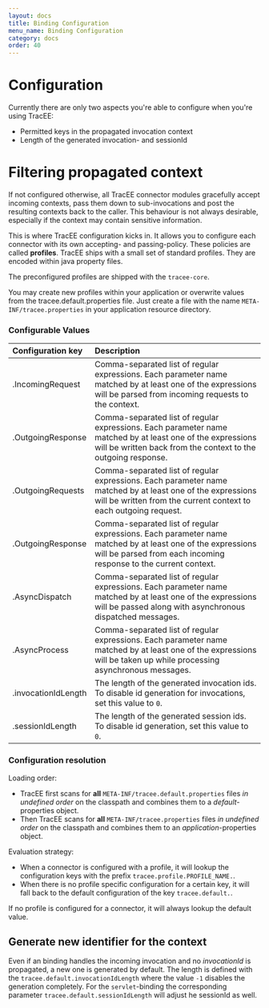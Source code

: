 ```yaml
---
layout: docs
title: Binding Configuration
menu_name: Binding Configuration
category: docs
order: 40
---
```


# Configuration

Currently there are only two aspects you're able to configure when you're using TracEE:
* Permitted keys in the propagated invocation context
* Length of the generated invocation- and sessionId

# Filtering propagated context

If not configured otherwise, all TracEE connector modules gracefully accept incoming contexts,
pass them down to sub-invocations and post the resulting contexts back to the caller.
This behaviour is not always desirable, especially if the context may contain sensitive information.

This is where TracEE configuration kicks in. It allows you to configure each connector with its own accepting-
and passing-policy. These policies are called __profiles__. TracEE ships with a small set of standard profiles. They
are encoded within java property files.

The preconfigured profiles are shipped with the `tracee-core`.

You may create new profiles within your application or overwrite values from the tracee.default.properties file.
Just create a file with the name `META-INF/tracee.properties` in your application resource directory.

### Configurable Values

| Configuration key          | Description |
|:---------------------------|:------------|
| .IncomingRequest           | Comma-separated list of regular expressions. Each parameter name matched by at least one of the expressions will be parsed from incoming requests to the context. |
| .OutgoingResponse          | Comma-separated list of regular expressions. Each parameter name matched by at least one of the expressions will be written back from the context to the outgoing response. |
| .OutgoingRequests          | Comma-separated list of regular expressions. Each parameter name matched by at least one of the expressions will be written from the current context to each outgoing request. |
| .OutgoingResponse          | Comma-separated list of regular expressions. Each parameter name matched by at least one of the expressions will be parsed from each incoming response to the current context. |
| .AsyncDispatch             | Comma-separated list of regular expressions. Each parameter name matched by at least one of the expressions will be passed along with asynchronous dispatched messages. |
| .AsyncProcess              | Comma-separated list of regular expressions. Each parameter name matched by at least one of the expressions will be taken up while processing asynchronous messages. |
| .invocationIdLength        | The length of the generated invocation ids. To disable id generation for invocations, set this value to `0`. |
| .sessionIdLength           | The length of the generated session ids. To disable id generation, set this value to `0`. |


### Configuration resolution

Loading order:
* TracEE first scans for __all__ `META-INF/tracee.default.properties` files _in undefined order_ on the classpath and combines them to a _default_-properties object.
* Then TracEE scans for __all__ `META-INF/tracee.properties` files _in undefined order_ on the classpath and combines them to an _application_-properties object.

Evaluation strategy:
* When a connector is configured with a profile, it will lookup the configuration keys with the prefix `tracee.profile.PROFILE_NAME.`.
* When there is no profile specific configuration for a certain key, it will fall back to the default configuration of the key `tracee.default.`.

If no profile is configured for a connector, it will always lookup the default value.

## Generate new identifier for the context

Even if an binding handles the incoming invocation and no *invocationId* is propagated, a new one is generated by default. The length is defined with the `tracee.default.invocationIdLength` where the value `-1` disables the generation completely. For the `servlet`-binding the corresponding parameter `tracee.default.sessionIdLength` will adjust he sessionId as well.